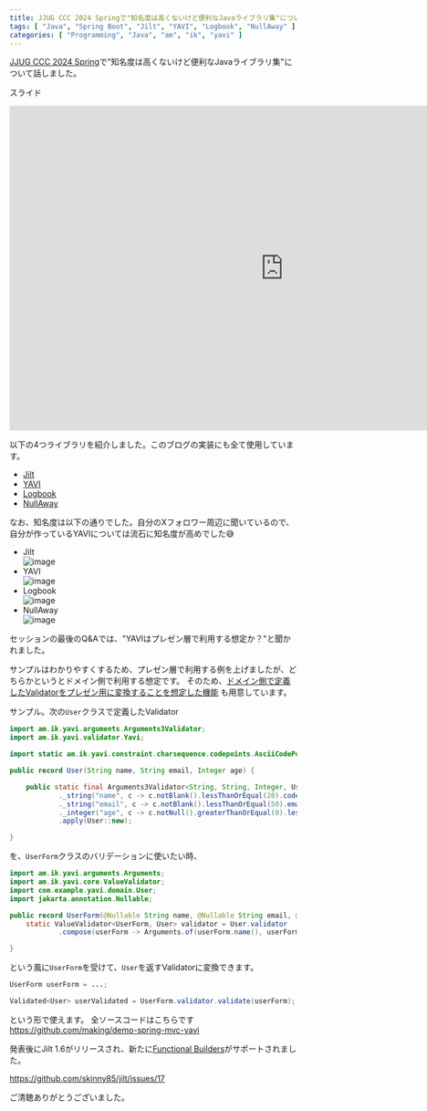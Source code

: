 ```yaml
---
title: JJUG CCC 2024 Springで"知名度は高くないけど便利なJavaライブラリ集"について話してきました。
tags: [ "Java", "Spring Boot", "Jilt", "YAVI", "Logbook", "NullAway" ]
categories: [ "Programming", "Java", "am", "ik", "yavi" ]
---
```


[JJUG CCC 2024 Spring](https://jjug.doorkeeper.jp/events/172019)で"知名度は高くないけど便利なJavaライブラリ集"について話しました。

スライド

<iframe src="https://docs.google.com/presentation/d/e/2PACX-1vS31yWxDRY41TrKgKwycHfDntVNAyR0zl-Hjfgow5Pw7S5fC66N1JI5hHlVcyLQ-7WjIOqd0ubD5HEv/embed?start=false&loop=false&delayms=60000" frameborder="0" width="960" height="569" allowfullscreen="true" mozallowfullscreen="true" webkitallowfullscreen="true"></iframe>

以下の4つライブラリを紹介しました。このブログの実装にも全て使用しています。

* [Jilt](https://github.com/skinny85/jilt)
* [YAVI](https://github.com/making/yavi)
* [Logbook](https://github.com/zalando/logbook)
* [NullAway](https://github.com/uber/NullAway)

なお、知名度は以下の通りでした。自分のXフォロワー周辺に聞いているので、自分が作っているYAVIについては流石に知名度が高めでした😅

* Jilt<br>![image](https://github.com/making/blog.ik.am/assets/106908/40e8a228-d911-484b-bb1d-36003c5dc134)
* YAVI<br>![image](https://github.com/making/blog.ik.am/assets/106908/22dd0dd3-895d-4a3e-8278-df1a3321de44)
* Logbook<br>![image](https://github.com/making/blog.ik.am/assets/106908/36b684c9-40d2-418d-a6f2-6a90a72719eb)
* NullAway<br>![image](https://github.com/making/blog.ik.am/assets/106908/f3a3b3c3-e274-43f6-9129-09358c508b5b)

セッションの最後のQ&Aでは、"YAVIはプレゼン層で利用する想定か？"と聞かれました。

サンプルはわかりやすくするため、プレゼン層で利用する例を上げましたが、どちらかというとドメイン側で利用する想定です。
そのため、[ドメイン側で定義したValidatorをプレゼン用に変換することを想定した機能](https://yavi.ik.am/#validating-the-source-object-before-creating-the-target-object)
も用意しています。

サンプル。次の`User`クラスで定義したValidator

```java
import am.ik.yavi.arguments.Arguments3Validator;
import am.ik.yavi.validator.Yavi;

import static am.ik.yavi.constraint.charsequence.codepoints.AsciiCodePoints.ASCII_PRINTABLE_CHARS;

public record User(String name, String email, Integer age) {

	public static final Arguments3Validator<String, String, Integer, User> validator = Yavi.arguments()
			._string("name", c -> c.notBlank().lessThanOrEqual(20).codePoints(ASCII_PRINTABLE_CHARS).asWhiteList())
			._string("email", c -> c.notBlank().lessThanOrEqual(50).email())
			._integer("age", c -> c.notNull().greaterThanOrEqual(0).lessThanOrEqual(200))
			.apply(User::new);

}
```

を、`UserForm`クラスのバリデーションに使いたい時、

```java
import am.ik.yavi.arguments.Arguments;
import am.ik.yavi.core.ValueValidator;
import com.example.yavi.domain.User;
import jakarta.annotation.Nullable;

public record UserForm(@Nullable String name, @Nullable String email, @Nullable Integer age) {
	static ValueValidator<UserForm, User> validator = User.validator
			.compose(userForm -> Arguments.of(userForm.name(), userForm.email(), userForm.age()));

}
```

という風に`UserForm`を受けて、`User`を返すValidatorに変換できます。

```java
UserForm userForm = ...;

Validated<User> userValidated = UserForm.validator.validate(userForm);
```

という形で使えます。 全ソースコードはこちらです https://github.com/making/demo-spring-mvc-yavi


発表後にJilt 1.6がリリースされ、新たに[Functional Builders](https://github.com/skinny85/jilt?tab=readme-ov-file#functional-builder-style)がサポートされました。


https://github.com/skinny85/jilt/issues/17

ご清聴ありがとうございました。